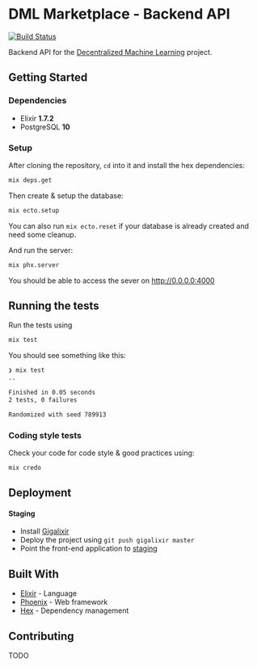 # DML Marketplace - Backend API

[![Build Status](https://travis-ci.org/DecentralizedML/dml-backend.svg?branch=master)](https://travis-ci.org/DecentralizedML/dml-backend)

Backend API for the [Decentralized Machine Learning][dml] project.

## Getting Started

### Dependencies

* Elixir **1.7.2**
* PostgreSQL **10**

### Setup

After cloning the repository, `cd` into it and install the hex dependencies:

```bash
mix deps.get
```

Then create & setup the database:

```bash
mix ecto.setup
```

You can also run `mix ecto.reset` if your database is already created and need some cleanup.

And run the server:

```bash
mix phx.server
```

You should be able to access the sever on http://0.0.0.0:4000

## Running the tests

Run the tests using

```bash
mix test
```

You should see something like this:

```bash
❯ mix test
..

Finished in 0.05 seconds
2 tests, 0 failures

Randomized with seed 789913
```

### Coding style tests

Check your code for code style & good practices using:

```bash
mix credo
```

## Deployment

#### Staging

* Install [Gigalixir][gigalixir]
* Deploy the project using `git push gigalixir master`
* Point the front-end application to [staging][staging]

## Built With

* [Elixir][elixir] - Language
* [Phoenix][phoenix] - Web framework
* [Hex][hex] - Dependency management

## Contributing

TODO

[dml]:https://decentralizedml.com/
[elixir]:https://elixir-lang.org/
[phoenix]:https://phoenixframework.org/
[hex]:https://hex.pm/
[gigalixir]:https://gigalixir.com/
[staging]:https://elegant-brisk-indianjackal.gigalixirapp.com/
